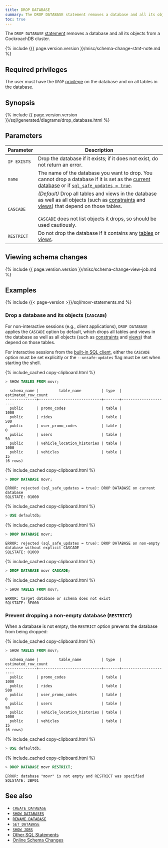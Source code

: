 ```yaml
---
title: DROP DATABASE
summary: The DROP DATABASE statement removes a database and all its objects from a CockroachDB cluster.
toc: true
---
```


The `DROP DATABASE` [statement](sql-statements.html) removes a database and all its objects from a CockroachDB cluster.

{% include {{{ page.version.version }}/misc/schema-change-stmt-note.md %}

## Required privileges

The user must have the `DROP` [privilege](authorization.html#assign-privileges) on the database and on all tables in the database.

## Synopsis

<section>{% include {{ page.version.version }}/sql/generated/diagrams/drop_database.html %} </section>

## Parameters

Parameter | Description
----------|------------
`IF EXISTS`   | Drop the database if it exists; if it does not exist, do not return an error.
`name`  | The name of the database you want to drop. You cannot drop a database if it is set as the [current database](sql-name-resolution.html#current-database) or if [`sql_safe_updates = true`](set-vars.html).
`CASCADE` | _(Default)_ Drop all tables and views in the database as well as all objects (such as [constraints](constraints.html) and [views](views.html)) that depend on those tables.<br><br>`CASCADE` does not list objects it drops, so should be used cautiously.
`RESTRICT` | Do not drop the database if it contains any [tables](create-table.html) or [views](create-view.html).

## Viewing schema changes

{% include {{ page.version.version }}/misc/schema-change-view-job.md %}

## Examples

{% include {{< page-version >}}/sql/movr-statements.md %}

### Drop a database and its objects (`CASCADE`)

For non-interactive sessions (e.g., client applications), `DROP DATABASE` applies the `CASCADE` option by default, which drops all tables and views in the database as well as all objects (such as [constraints](constraints.html) and [views](views.html)) that depend on those tables.

For interactive sessions from the [built-in SQL client](cockroach-sql.html), either the `CASCADE` option must be set explicitly or the `--unsafe-updates` flag must be set when starting the shell.

{% include_cached copy-clipboard.html %}
~~~ sql
> SHOW TABLES FROM movr;
~~~

~~~
  schema_name |         table_name         | type  | estimated_row_count
--------------+----------------------------+-------+----------------------
  public      | promo_codes                | table |                1000
  public      | rides                      | table |                 500
  public      | user_promo_codes           | table |                   0
  public      | users                      | table |                  50
  public      | vehicle_location_histories | table |                1000
  public      | vehicles                   | table |                  15
(6 rows)
~~~

{% include_cached copy-clipboard.html %}
~~~ sql
> DROP DATABASE movr;
~~~

~~~
ERROR: rejected (sql_safe_updates = true): DROP DATABASE on current database
SQLSTATE: 01000
~~~

{% include_cached copy-clipboard.html %}
~~~ sql
> USE defaultdb;
~~~

{% include_cached copy-clipboard.html %}
~~~ sql
> DROP DATABASE movr;
~~~

~~~
ERROR: rejected (sql_safe_updates = true): DROP DATABASE on non-empty database without explicit CASCADE
SQLSTATE: 01000
~~~

{% include_cached copy-clipboard.html %}
~~~ sql
> DROP DATABASE movr CASCADE;
~~~

{% include_cached copy-clipboard.html %}
~~~ sql
> SHOW TABLES FROM movr;
~~~

~~~
ERROR: target database or schema does not exist
SQLSTATE: 3F000
~~~

### Prevent dropping a non-empty database (`RESTRICT`)

When a database is not empty, the `RESTRICT` option prevents the database from being dropped:

{% include_cached copy-clipboard.html %}
~~~ sql
> SHOW TABLES FROM movr;
~~~

~~~
  schema_name |         table_name         | type  | estimated_row_count
--------------+----------------------------+-------+----------------------
  public      | promo_codes                | table |                1000
  public      | rides                      | table |                 500
  public      | user_promo_codes           | table |                   0
  public      | users                      | table |                  50
  public      | vehicle_location_histories | table |                1000
  public      | vehicles                   | table |                  15
(6 rows)
~~~

{% include_cached copy-clipboard.html %}
~~~ sql
> USE defaultdb;
~~~

{% include_cached copy-clipboard.html %}
~~~ sql
> DROP DATABASE movr RESTRICT;
~~~

~~~
ERROR: database "movr" is not empty and RESTRICT was specified
SQLSTATE: 2BP01
~~~

## See also

- [`CREATE DATABASE`](create-database.html)
- [`SHOW DATABASES`](show-databases.html)
- [`RENAME DATABASE`](rename-database.html)
- [`SET DATABASE`](set-vars.html)
- [`SHOW JOBS`](show-jobs.html)
- [Other SQL Statements](sql-statements.html)
- [Online Schema Changes](online-schema-changes.html)
